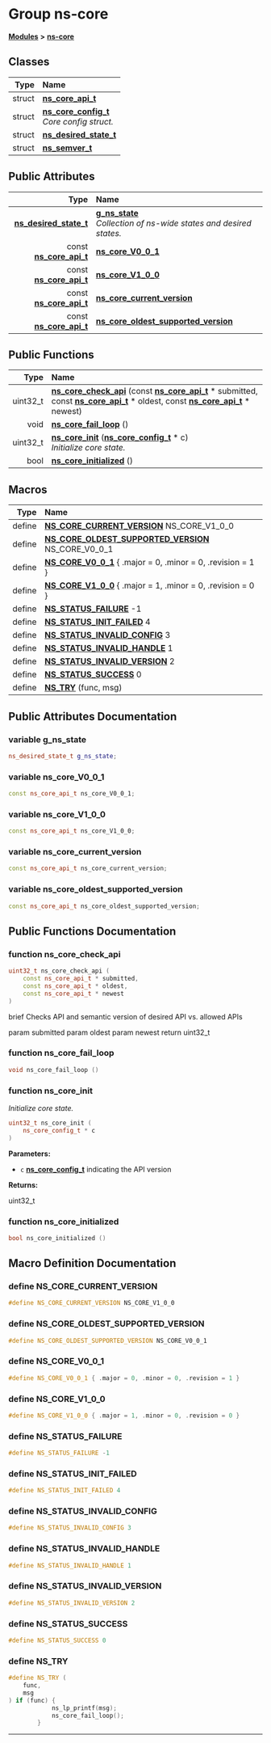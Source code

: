 

# Group ns-core



[**Modules**](modules.md) **>** [**ns-core**](group__ns-core.md)




















## Classes

| Type | Name |
| ---: | :--- |
| struct | [**ns\_core\_api\_t**](structns__core__api__t.md) <br> |
| struct | [**ns\_core\_config\_t**](structns__core__config__t.md) <br>_Core config struct._  |
| struct | [**ns\_desired\_state\_t**](structns__desired__state__t.md) <br> |
| struct | [**ns\_semver\_t**](structns__semver__t.md) <br> |






## Public Attributes

| Type | Name |
| ---: | :--- |
|  [**ns\_desired\_state\_t**](structns__desired__state__t.md) | [**g\_ns\_state**](#variable-g_ns_state)  <br>_Collection of ns-wide states and desired states._  |
|  const [**ns\_core\_api\_t**](structns__core__api__t.md) | [**ns\_core\_V0\_0\_1**](#variable-ns_core_v0_0_1)  <br> |
|  const [**ns\_core\_api\_t**](structns__core__api__t.md) | [**ns\_core\_V1\_0\_0**](#variable-ns_core_v1_0_0)  <br> |
|  const [**ns\_core\_api\_t**](structns__core__api__t.md) | [**ns\_core\_current\_version**](#variable-ns_core_current_version)  <br> |
|  const [**ns\_core\_api\_t**](structns__core__api__t.md) | [**ns\_core\_oldest\_supported\_version**](#variable-ns_core_oldest_supported_version)  <br> |
















## Public Functions

| Type | Name |
| ---: | :--- |
|  uint32\_t | [**ns\_core\_check\_api**](#function-ns_core_check_api) (const [**ns\_core\_api\_t**](structns__core__api__t.md) \* submitted, const [**ns\_core\_api\_t**](structns__core__api__t.md) \* oldest, const [**ns\_core\_api\_t**](structns__core__api__t.md) \* newest) <br> |
|  void | [**ns\_core\_fail\_loop**](#function-ns_core_fail_loop) () <br> |
|  uint32\_t | [**ns\_core\_init**](#function-ns_core_init) ([**ns\_core\_config\_t**](structns__core__config__t.md) \* c) <br>_Initialize core state._  |
|  bool | [**ns\_core\_initialized**](#function-ns_core_initialized) () <br> |



























## Macros

| Type | Name |
| ---: | :--- |
| define  | [**NS\_CORE\_CURRENT\_VERSION**](ns__core_8h.md#define-ns_core_current_version)  NS\_CORE\_V1\_0\_0<br> |
| define  | [**NS\_CORE\_OLDEST\_SUPPORTED\_VERSION**](ns__core_8h.md#define-ns_core_oldest_supported_version)  NS\_CORE\_V0\_0\_1<br> |
| define  | [**NS\_CORE\_V0\_0\_1**](ns__core_8h.md#define-ns_core_v0_0_1)          { .major = 0, .minor = 0, .revision = 1 }<br> |
| define  | [**NS\_CORE\_V1\_0\_0**](ns__core_8h.md#define-ns_core_v1_0_0)          { .major = 1, .minor = 0, .revision = 0 }<br> |
| define  | [**NS\_STATUS\_FAILURE**](ns__core_8h.md#define-ns_status_failure)  -1<br> |
| define  | [**NS\_STATUS\_INIT\_FAILED**](ns__core_8h.md#define-ns_status_init_failed)  4<br> |
| define  | [**NS\_STATUS\_INVALID\_CONFIG**](ns__core_8h.md#define-ns_status_invalid_config)  3<br> |
| define  | [**NS\_STATUS\_INVALID\_HANDLE**](ns__core_8h.md#define-ns_status_invalid_handle)  1<br> |
| define  | [**NS\_STATUS\_INVALID\_VERSION**](ns__core_8h.md#define-ns_status_invalid_version)  2<br> |
| define  | [**NS\_STATUS\_SUCCESS**](ns__core_8h.md#define-ns_status_success)  0<br> |
| define  | [**NS\_TRY**](ns__core_8h.md#define-ns_try) (func, msg) <br> |

## Public Attributes Documentation




### variable g\_ns\_state 

```C++
ns_desired_state_t g_ns_state;
```






### variable ns\_core\_V0\_0\_1 

```C++
const ns_core_api_t ns_core_V0_0_1;
```






### variable ns\_core\_V1\_0\_0 

```C++
const ns_core_api_t ns_core_V1_0_0;
```






### variable ns\_core\_current\_version 

```C++
const ns_core_api_t ns_core_current_version;
```






### variable ns\_core\_oldest\_supported\_version 

```C++
const ns_core_api_t ns_core_oldest_supported_version;
```



## Public Functions Documentation




### function ns\_core\_check\_api 


```C++
uint32_t ns_core_check_api (
    const ns_core_api_t * submitted,
    const ns_core_api_t * oldest,
    const ns_core_api_t * newest
) 
```



brief Checks API and semantic version of desired API vs. allowed APIs


param submitted param oldest param newest return uint32\_t 


        



### function ns\_core\_fail\_loop 

```C++
void ns_core_fail_loop () 
```






### function ns\_core\_init 

_Initialize core state._ 
```C++
uint32_t ns_core_init (
    ns_core_config_t * c
) 
```





**Parameters:**


* `c` [**ns\_core\_config\_t**](structns__core__config__t.md) indicating the API version 



**Returns:**

uint32\_t 





        



### function ns\_core\_initialized 

```C++
bool ns_core_initialized () 
```



## Macro Definition Documentation





### define NS\_CORE\_CURRENT\_VERSION 

```C++
#define NS_CORE_CURRENT_VERSION NS_CORE_V1_0_0
```






### define NS\_CORE\_OLDEST\_SUPPORTED\_VERSION 

```C++
#define NS_CORE_OLDEST_SUPPORTED_VERSION NS_CORE_V0_0_1
```






### define NS\_CORE\_V0\_0\_1 

```C++
#define NS_CORE_V0_0_1 { .major = 0, .minor = 0, .revision = 1 }
```






### define NS\_CORE\_V1\_0\_0 

```C++
#define NS_CORE_V1_0_0 { .major = 1, .minor = 0, .revision = 0 }
```






### define NS\_STATUS\_FAILURE 

```C++
#define NS_STATUS_FAILURE -1
```






### define NS\_STATUS\_INIT\_FAILED 

```C++
#define NS_STATUS_INIT_FAILED 4
```






### define NS\_STATUS\_INVALID\_CONFIG 

```C++
#define NS_STATUS_INVALID_CONFIG 3
```






### define NS\_STATUS\_INVALID\_HANDLE 

```C++
#define NS_STATUS_INVALID_HANDLE 1
```






### define NS\_STATUS\_INVALID\_VERSION 

```C++
#define NS_STATUS_INVALID_VERSION 2
```






### define NS\_STATUS\_SUCCESS 

```C++
#define NS_STATUS_SUCCESS 0
```






### define NS\_TRY 

```C++
#define NS_TRY (
    func,
    msg
) if (func) {                                                                                \
            ns_lp_printf(msg);                                                                     \
            ns_core_fail_loop();                                                                   \
        }
```




------------------------------


